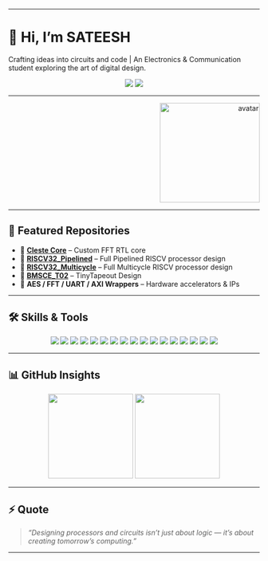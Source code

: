
---

# 👋 Hi, I’m **SATEESH**
Crafting ideas into circuits and code | An Electronics & Communication student exploring the art of digital design.

<p align="center">
  <a href="[https://www.linkedin.com/in/](https://www.linkedin.com/in/sateesh-y-abbigeri-458222358/)"><img src="https://img.shields.io/badge/LinkedIn-0077B5.svg?&style=for-the-badge&logo=linkedin&logoColor=white"/></a>
  <a href="mailto:sateeshabbigeri4@example.com"><img src="https://img.shields.io/badge/Gmail-D14836.svg?&style=for-the-badge&logo=gmail&logoColor=white"/></a>
</p>  

---

<p align="right">
  <img src="cartoon-avatar.png" alt="avatar" width="200"/>
</p>

---

## 🚀 Featured Repositories

* 🔹 [**Cleste Core**]((https://github.com/R0h1th-1DD4E2/Celeste-Core.git)) – Custom FFT RTL core
*  🔹 [**RISCV32_Pipelined**]((https://github.com/ProjectWork-Team69/pipelined_cpu.git)) – Full Pipelined RISCV processor design
* 🔹 [**RISCV32_Multicycle**](https://github.com/R0h1th-1DD4E2/RISCV32_Multicycle.git) – Full Multicycle RISCV processor design
* 🔹 [**BMSCE\_T02**](https://github.com/R0h1th-1DD4E2/BMSCE_T02) – TinyTapeout Design
* 🔹 **AES / FFT / UART / AXI Wrappers** – Hardware accelerators & IPs

---

## 🛠️ Skills & Tools

<p align="center">

  <!-- Hardware & RTL -->

  <img src="https://img.shields.io/badge/Verilog-00979D?style=for-the-badge&logoColor=white"/>
  <img src="https://img.shields.io/badge/SystemVerilog-FF6F00?style=for-the-badge"/>
  <img src="https://img.shields.io/badge/VHDL-8E44AD?style=for-the-badge"/>

  <!-- FPGA Tools -->

  <img src="https://img.shields.io/badge/Quartus-1572B6?style=for-the-badge"/>
  <img src="https://img.shields.io/badge/Vivado-FFCA28?style=for-the-badge"/>

  <!-- Architectures -->

  <img src="https://img.shields.io/badge/RISC--V-283593?style=for-the-badge"/>
  <img src="https://img.shields.io/badge/MIPS-00A300?style=for-the-badge"/>
  <img src="https://img.shields.io/badge/AXI-00599C?style=for-the-badge"/>
  <img src="https://img.shields.io/badge/UART-FF0000?style=for-the-badge"/>

  <!-- Programming -->

  <img src="https://img.shields.io/badge/C-00599C?style=for-the-badge&logo=c&logoColor=white"/>
  <img src="https://img.shields.io/badge/C++-00599C?style=for-the-badge&logo=c%2B%2B&logoColor=white"/>
  <img src="https://img.shields.io/badge/Python-3776AB?style=for-the-badge&logo=python&logoColor=white"/>
  <img src="https://img.shields.io/badge/MATLAB-E34F26?style=for-the-badge"/>

  <!-- Domains -->

  <img src="https://img.shields.io/badge/VLSI-800000?style=for-the-badge"/>
  <img src="https://img.shields.io/badge/Signal%20Processing-9C27B0?style=for-the-badge"/>
  <img src="https://img.shields.io/badge/Robotics-FF5722?style=for-the-badge"/>
  <img src="https://img.shields.io/badge/5G%20Systems-2196F3?style=for-the-badge"/>

</p>  

---

## 📊 GitHub Insights

<p align="center">
  <img src="https://github-readme-stats.vercel.app/api?username=SATEESH-ABBIGERI&show_icons=true&theme=tokyonight&hide_border=true&count_private=true" height="170"/>
  <img src="https://github-readme-streak-stats.herokuapp.com/?user=SATEESH-ABBIGERI&theme=tokyonight&hide_border=true" height="170"/>
</p>

---

## ⚡ Quote

> *“Designing processors and circuits isn’t just about logic — it’s about creating tomorrow’s computing.”*

---
